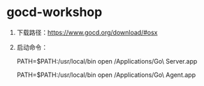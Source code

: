 # gocd-workshop
1. 下载路径：https://www.gocd.org/download/#osx
2. 启动命令：

     PATH=$PATH:/usr/local/bin open /Applications/Go\ Server.app
     
     PATH=$PATH:/usr/local/bin open /Applications/Go\ Agent.app
